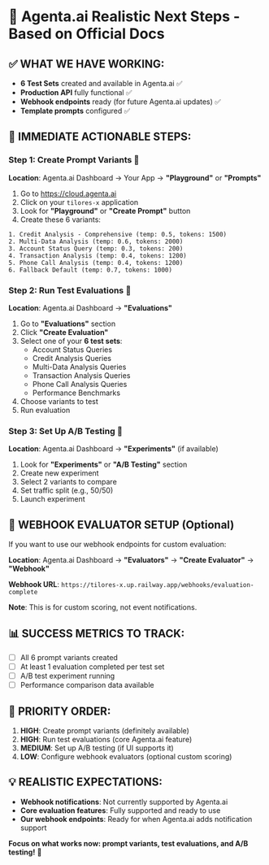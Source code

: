# 🎯 Agenta.ai Realistic Next Steps - Based on Official Docs

## ✅ **WHAT WE HAVE WORKING:**

- **6 Test Sets** created and available in Agenta.ai ✅
- **Production API** fully functional ✅
- **Webhook endpoints** ready (for future Agenta.ai updates) ✅
- **Template prompts** configured ✅

## 🚀 **IMMEDIATE ACTIONABLE STEPS:**

### **Step 1: Create Prompt Variants** 📝

**Location**: Agenta.ai Dashboard → Your App → **"Playground"** or **"Prompts"**

1. Go to https://cloud.agenta.ai
2. Click on your `tilores-x` application
3. Look for **"Playground"** or **"Create Prompt"** button
4. Create these 6 variants:

```
1. Credit Analysis - Comprehensive (temp: 0.5, tokens: 1500)
2. Multi-Data Analysis (temp: 0.6, tokens: 2000)
3. Account Status Query (temp: 0.3, tokens: 200)
4. Transaction Analysis (temp: 0.4, tokens: 1200)
5. Phone Call Analysis (temp: 0.4, tokens: 1200)
6. Fallback Default (temp: 0.7, tokens: 1000)
```

### **Step 2: Run Test Evaluations** 🧪

**Location**: Agenta.ai Dashboard → **"Evaluations"**

1. Go to **"Evaluations"** section
2. Click **"Create Evaluation"**
3. Select one of your **6 test sets**:
   - Account Status Queries
   - Credit Analysis Queries
   - Multi-Data Analysis Queries
   - Transaction Analysis Queries
   - Phone Call Analysis Queries
   - Performance Benchmarks
4. Choose variants to test
5. Run evaluation

### **Step 3: Set Up A/B Testing** 🔄

**Location**: Agenta.ai Dashboard → **"Experiments"** (if available)

1. Look for **"Experiments"** or **"A/B Testing"** section
2. Create new experiment
3. Select 2 variants to compare
4. Set traffic split (e.g., 50/50)
5. Launch experiment

## 🔧 **WEBHOOK EVALUATOR SETUP** (Optional)

If you want to use our webhook endpoints for custom evaluation:

**Location**: Agenta.ai Dashboard → **"Evaluators"** → **"Create Evaluator"** → **"Webhook"**

**Webhook URL**: `https://tilores-x.up.railway.app/webhooks/evaluation-complete`

**Note**: This is for custom scoring, not event notifications.

## 📊 **SUCCESS METRICS TO TRACK:**

- [ ] All 6 prompt variants created
- [ ] At least 1 evaluation completed per test set
- [ ] A/B test experiment running
- [ ] Performance comparison data available

## 🎯 **PRIORITY ORDER:**

1. **HIGH**: Create prompt variants (definitely available)
2. **HIGH**: Run test evaluations (core Agenta.ai feature)
3. **MEDIUM**: Set up A/B testing (if UI supports it)
4. **LOW**: Configure webhook evaluators (optional custom scoring)

## 💡 **REALISTIC EXPECTATIONS:**

- **Webhook notifications**: Not currently supported by Agenta.ai
- **Core evaluation features**: Fully supported and ready to use
- **Our webhook endpoints**: Ready for when Agenta.ai adds notification support

**Focus on what works now: prompt variants, test evaluations, and A/B testing!** 🚀

